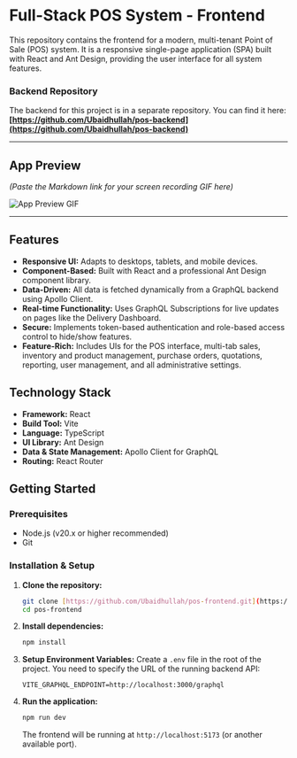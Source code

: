 # Full-Stack POS System - Frontend

This repository contains the frontend for a modern, multi-tenant Point of Sale (POS) system. It is a responsive single-page application (SPA) built with React and Ant Design, providing the user interface for all system features.

### **Backend Repository**
The backend for this project is in a separate repository. You can find it here:
**[https://github.com/Ubaidhullah/pos-backend](https://github.com/Ubaidhullah/pos-backend)**

---

## App Preview

*(Paste the Markdown link for your screen recording GIF here)*

![App Preview GIF](https://your-gif-url-here.gif)

---

## Features

- **Responsive UI:** Adapts to desktops, tablets, and mobile devices.
- **Component-Based:** Built with React and a professional Ant Design component library.
- **Data-Driven:** All data is fetched dynamically from a GraphQL backend using Apollo Client.
- **Real-time Functionality:** Uses GraphQL Subscriptions for live updates on pages like the Delivery Dashboard.
- **Secure:** Implements token-based authentication and role-based access control to hide/show features.
- **Feature-Rich:** Includes UIs for the POS interface, multi-tab sales, inventory and product management, purchase orders, quotations, reporting, user management, and all administrative settings.

## Technology Stack

- **Framework:** React
- **Build Tool:** Vite
- **Language:** TypeScript
- **UI Library:** Ant Design
- **Data & State Management:** Apollo Client for GraphQL
- **Routing:** React Router

## Getting Started

### Prerequisites

- Node.js (v20.x or higher recommended)
- Git

### Installation & Setup

1.  **Clone the repository:**
    ```bash
    git clone [https://github.com/Ubaidhullah/pos-frontend.git](https://github.com/Ubaidhullah/pos-frontend.git)
    cd pos-frontend
    ```

2.  **Install dependencies:**
    ```bash
    npm install
    ```

3.  **Setup Environment Variables:**
    Create a `.env` file in the root of the project. You need to specify the URL of the running backend API:
    ```
    VITE_GRAPHQL_ENDPOINT=http://localhost:3000/graphql
    ```

4.  **Run the application:**
    ```bash
    npm run dev
    ```
    The frontend will be running at `http://localhost:5173` (or another available port).
